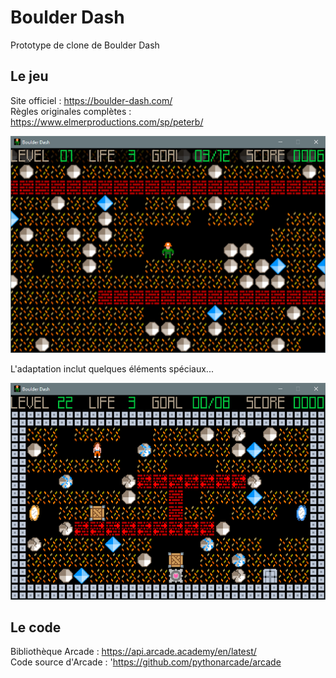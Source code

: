# Boulder Dash

Prototype de clone de Boulder Dash

## Le jeu

Site officiel : https://boulder-dash.com/  
Règles originales complètes : https://www.elmerproductions.com/sp/peterb/

![Capture d'écran](doc/screenshot1.png)

L'adaptation inclut quelques éléments spéciaux...

![Capture d'écran](doc/screenshot22.png)

## Le code

Bibliothèque Arcade : https://api.arcade.academy/en/latest/  
Code source d'Arcade : 'https://github.com/pythonarcade/arcade
